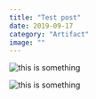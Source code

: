 ```yaml
---
title: "Test post"
date: 2019-09-17
category: "Artifact"
image: ""
---
```


![this is something](/images/control.png "this is a title")

![this is something](/images/notepad.png "this is a title")
